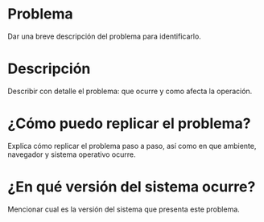 # Problema
Dar una breve descripción del problema para identificarlo.

# Descripción
Describir con detalle el problema: que ocurre y como afecta la operación.

# ¿Cómo puedo replicar el problema?
Explíca cómo replicar el problema paso a paso, así como en que ambiente, navegador y sistema operativo ocurre.

# ¿En qué versión del sistema ocurre?
Mencionar cual es la versión del sistema que presenta este problema.
